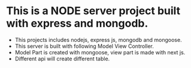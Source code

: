 # This is a NODE server project built with express and mongodb.

- This projects includes nodejs, express js, mongodb and mongoose.
- This server is built with following Model View Controller.
- Model Part is created with mongoose, view part is made with next js.
- Different api will create different table.
